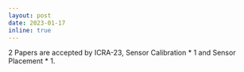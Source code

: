 ```yaml
---
layout: post
date: 2023-01-17
inline: true
---
```


2 Papers are accepted by ICRA-23, Sensor Calibration \* 1 and Sensor Placement \* 1. 